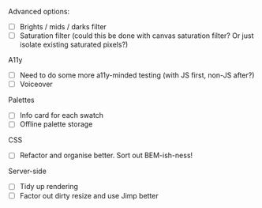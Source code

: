 Advanced options:
 - [ ] Brights / mids / darks filter
 - [ ] Saturation filter (could this be done with canvas saturation filter? Or just isolate existing saturated pixels?)
 
A11y
 - [ ] Need to do some more a11y-minded testing (with JS first, non-JS after?)
 - [ ] Voiceover

Palettes
 - [ ] Info card for each swatch
 - [ ] Offline palette storage

CSS
 - [ ] Refactor and organise better. Sort out BEM-ish-ness!

Server-side
 - [ ] Tidy up rendering 
 - [ ] Factor out dirty resize and use Jimp better
